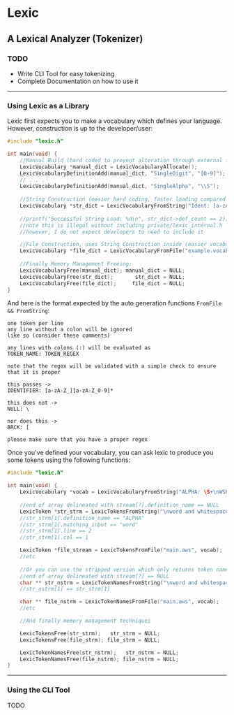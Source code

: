 # Lexic
## A Lexical Analyzer (Tokenizer)

### TODO
* Write CLI Tool for easy tokenizing
* Complete Documentation on how to use it

---
### Using Lexic as a Library

Lexic first expects you to make a vocabulary which defines your language. However, construction is up to the developer/user:
```c
#include "lexic.h"

int main(void) {
    //Manual Build (hard coded to prevent alteration through external files)
    LexicVocabulary *manual_dict = LexicVocabularyAllocate();
    LexicVocabularyDefinitionAdd(manual_dict, "SingleDigit", "[0-9]");
    // . . .
    LexicVocabularyDefinitionAdd(manual_dict, "SingleAlpha", "\\S");
    
    //String Construction (easier hard coding, faster loading compared to manual, but harder to manage)
    LexicVocabulary *str_dict = LexicVocabularyFromString("Ident: [a-zA-Z_][a-zA-Z0-9_]*\nType: char|int");
    
    //printf("Successful String Load: %d\n", str_dict->def_count == 2); 
    //note this is illegal without including private/lexic_internal.h
    //however, I do not expect developers to need to include it

    //File Construction, uses String Construction inside (easier vocabulary debugging and editting)
    LexicVocabulary *file_dict = LexicVocabularyFromFile("example.vocab");
    
    //Finally Memory Management Freeing:
    LexicVocabularyFree(manual_dict); manual_dict = NULL;
    LexicVocabularyFree(str_dict);       str_dict = NULL;
    LexicVocabularyFree(file_dict);     file_dict = NULL;
}
```

And here is the format expected by the auto generation functions ``FromFile && FromString``:
```
one token per line
any line without a colon will be ignored
like so (consider these comments)

any lines with colons (:) will be evaluated as 
TOKEN_NAME: TOKEN_REGEX

note that the regex will be validated with a simple check to ensure that it is proper

this passes ->
IDENTIFIER: [a-zA-Z_][a-zA-Z_0-9]*

this does not ->
NULL: \

nor does this ->
BRCK: [

please make sure that you have a proper regex
```

Once you've defined your vocabulary, you can ask lexic to produce you some tokens using the following functions:
```c
#include "lexic.h"

int main(void) {
    LexicVocabulary *vocab = LexicVocabularyFromString("ALPHA: \S+\nWSPACE: \s+");
    
    //end of array delineated with stream[?].definition_name == NULL
    LexicToken *str_strm = LexicTokensFromString("\nword and whitespace", vocab);
    //str_strm[1].definition_name == "ALPHA"
    //str_strm[1].matching_input == "word"
    //str_strm[1].line == 2
    //str_strm[1].col == 1

    LexicToken *file_stream = LexicTokensFromFile("main.aws", vocab);
    //etc
 
    //Or you can use the stripped version which only returns token names
    //end of array delineated with stream[?] == NULL
    char ** str_nstrm = LexicTokenNamesFromString("\nword and whitespace", vocab);
    //str_nstrm[1] == str_strm[1] 

    char ** file_nstrm = LexicTokenNamesFromFile("main.aws", vocab);
    //etc

    //And finally memory management techniques

    LexicTokensFree(str_strm);   str_strm = NULL;
    LexicTokensFree(file_strm); file_strm = NULL;

    LexicTokenNamesFree(str_nstrm);   str_nstrm = NULL;
    LexicTokenNamesFree(file_nstrm); file_nstrm = NULL;
}
```
---
### Using the CLI Tool
TODO
